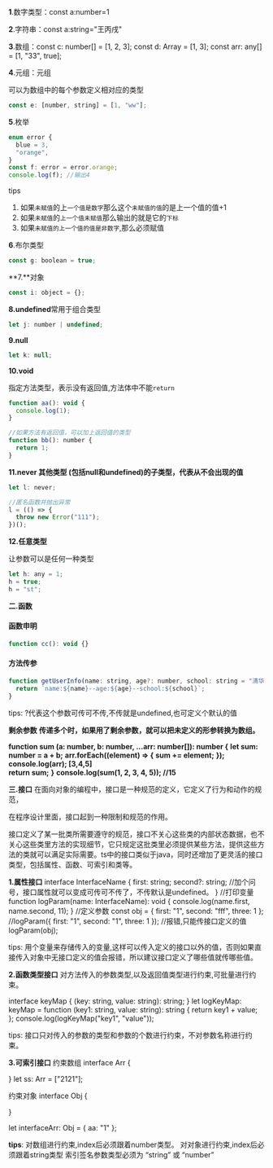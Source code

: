 

**1**.数字类型：const a:number=1

**2**.字符串：const a:string="王丙戌"

**3**.数组：const c: number[] = [1, 2, 3];   const d: Array<number> = [1, 3];    const arr: any[] = [1, "33", true];

**4**.元组：元组

可以为数组中的每个参数定义相对应的类型

```js
const e: [number, string] = [1, "ww"];
```

**5**.枚举

```js
enum error {
  blue = 3,
  "orange",
}
const f: error = error.orange;
console.log(f); //输出4
```

tips

1. 如果`未赋值`的上`一个值是数字`那么这个`未赋值的值`的是上一个值的值+1
2. 如果`未赋值`的`上一个值未赋值`那么输出的就是它的`下标`
3. 如果`未赋值的上一个值的值是非数字`,那么必须赋值



**6**.布尔类型

```js
const g: boolean = true;
```



**7.**对象

```js
const i: object = {};
```

**8.undefined**常用于组合类型

```js
let j: number | undefined;
```

**9.null**

```js
let k: null;
```

**10.void**

指定方法类型，表示没有返回值,方法体中不能`return`

```js
function aa(): void {
  console.log(1);
}

//如果方法有返回值，可以加上返回值的类型
function bb(): number {
  return 1;
}
```



**11.never 其他类型 (包括null和undefined)的子类型，代表从不会出现的值**

```js
let l: never;

//匿名函数并抛出异常
l = (() => {
  throw new Error("111");
})();
```



**12.任意类型**

让参数可以是任何一种类型

```js
let h: any = 1;
h = true;
h = "st";
```







**二.函数**

#### 函数申明

```js
function cc(): void {}
```

#### 方法传参

```js
function getUserInfo(name: string, age?: number, school: string = "清华大学") {
  return `name:${name}--age:${age}--school:${school}`;
}
```

tips: ?代表这个参数可传可不传,不传就是undefined,也可定义个默认的值




**剩余参数**
**传递多个时，如果用了剩余参数，就可以把未定义的形参转换为数组。**

**function sum (a: number, b: number, ...arr: number[]): number {**
  **let sum: number = a + b;**
  **arr.forEach((element) => {**
    **sum += element;**
  **});**
  **console.log(arr); [3,4,5]  
  return sum;**
**}**
**console.log(sum(1, 2, 3, 4, 5)); //15**











**三.接口**
  在面向对象的编程中，接口是一种规范的定义，它定义了行为和动作的规范，

  在程序设计里面，接口起到一种限制和规范的作用。

  接口定义了某一批类所需要遵守的规范，接口不关心这些类的内部状态数据，也不关心这些类里方法的实现细节，它只规定这批类里必须提供某些方法，提供这些方法的类就可以满足实际需要。ts中的接口类似于java，同时还增加了更灵活的接口类型，包括属性、函数、可索引和类等。

**1.属性接口**
interface InterfaceName {
  first: string;
  second?: string; //加个问号，接口属性就可以变成可传可不传了，不传默认是undefined。
}
//打印变量
function logParam(name: InterfaceName): void {
  console.log(name.first, name.second, 11);
}
//定义参数
const obj = { first: "1", second: "fff", three: 1 };
//logParam({ first: "1", second: "1", three: 1 }); //报错,只能传接口定义的值
logParam(obj);

tips: 用个变量来存储传入的变量,这样可以传入定义的接口以外的值，否则如果直接传入对象中无接口定义的值会报错，所以建议接口定义了哪些值就传哪些值。



**2.函数类型接口**
对方法传入的参数类型,以及返回值类型进行约束,可批量进行约束。

interface keyMap {
  (key: string, value: string): string;
}
let logKeyMap: keyMap = function (key1: string, value: string): string {
  return key1 + value;
};
console.log(logKeyMap("key1", "value"));

tips: 接口只对传入的参数的类型和参数的个数进行约束，不对参数名称进行约束。



**3.可索引接口**
约束数组
interface Arr {

[index: number]: string;
}
let ss: Arr = ["2121"];

约束对象
interface Obj {

[index: string]: string;
}

let interfaceArr: Obj = { aa: "1" };

**tips**: 对数组进行约束,index后必须跟着number类型。
对对象进行约束,index后必须跟着string类型
索引签名参数类型必须为 “string” 或 “number”